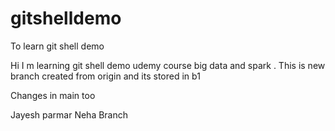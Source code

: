 # gitshelldemo
To learn git shell demo


Hi I m learning git shell demo udemy course big data and spark .
This is new branch created from origin and its stored in b1

Changes in main too

Jayesh parmar
Neha Branch
